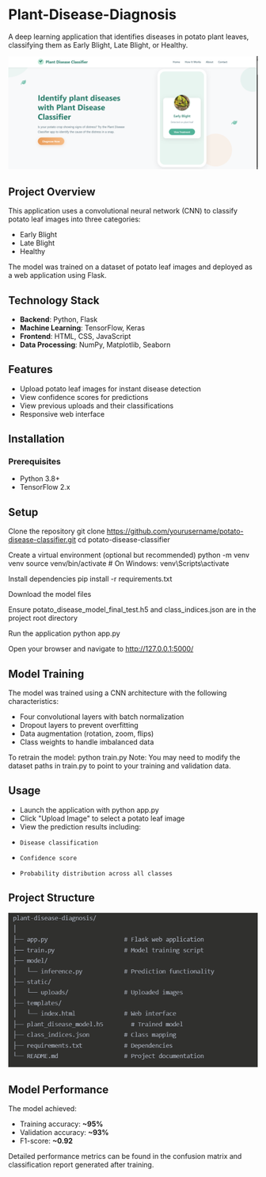 # Plant-Disease-Diagnosis
A deep learning application that identifies diseases in potato plant leaves, classifying them as Early Blight, Late Blight, or Healthy.

<img src="images/Screenshot 2025-05-14 105412.png" alt="Project Structure" width="WIDTH" height="HEIGHT">

## Project Overview
This application uses a convolutional neural network (CNN) to classify potato leaf images into three categories:

+ Early Blight
+ Late Blight
+ Healthy

The model was trained on a dataset of potato leaf images and deployed as a web application using Flask.

## Technology Stack

+ **Backend**: Python, Flask
+ **Machine Learning**: TensorFlow, Keras
+ **Frontend**: HTML, CSS, JavaScript
+ **Data Processing**: NumPy, Matplotlib, Seaborn

## Features

+ Upload potato leaf images for instant disease detection
+ View confidence scores for predictions
+ View previous uploads and their classifications
+ Responsive web interface

##  Installation
### Prerequisites

+ Python 3.8+
+ TensorFlow 2.x

## Setup

Clone the repository
git clone https://github.com/yourusername/potato-disease-classifier.git
cd potato-disease-classifier

Create a virtual environment (optional but recommended)
python -m venv venv
source venv/bin/activate  # On Windows: venv\Scripts\activate

Install dependencies
pip install -r requirements.txt

Download the model files

Ensure potato_disease_model_final_test.h5 and class_indices.json are in the project root directory

Run the application
python app.py

Open your browser and navigate to http://127.0.0.1:5000/

## Model Training
The model was trained using a CNN architecture with the following characteristics:

+ Four convolutional layers with batch normalization
+ Dropout layers to prevent overfitting
+ Data augmentation (rotation, zoom, flips)
+ Class weights to handle imbalanced data

To retrain the model:
python train.py
Note: You may need to modify the dataset paths in train.py to point to your training and validation data.
## Usage

+ Launch the application with python app.py
+ Click "Upload Image" to select a potato leaf image
+ View the prediction results including:
+     Disease classification
+     Confidence score
+     Probability distribution across all classes

## Project Structure
<img src="images/Screenshot 2025-05-14 210424.png" alt="Project Structure" width="WIDTH" height="HEIGHT">

## Model Performance
The model achieved:

+ Training accuracy: **~95%**
+ Validation accuracy: **~93%**
+ F1-score: **~0.92**

Detailed performance metrics can be found in the confusion matrix and classification report generated after training.
